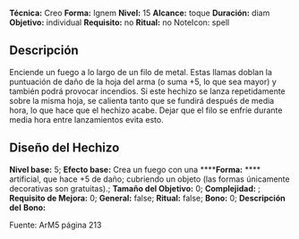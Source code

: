 
**Técnica:** Creo
**Forma:** Ignem
**Nivel:** 15
**Alcance:** toque 
**Duración:** diam  
**Objetivo:** individual
**Requisito:** no
**Ritual:** no
NoteIcon: spell




## Descripción 
<p>Enciende un fuego a lo largo de un filo de metal. Estas llamas doblan la puntuación de daño de la hoja del arma (o suma +5, lo que sea mayor) y también podrá provocar incendios. Si este hechizo se lanza repetidamente sobre la misma hoja, se calienta tanto que se fundirá después de media hora, lo que hace que el hechizo acabe. Dejar que el filo se enfríe durante media hora entre lanzamientos evita esto.</p>

## Diseño del Hechizo 

**Nivel base:** 5; **Efecto base:** Crea un fuego con una ******Forma:** **** artificial, que hace +5 de daño; cubriendo un objeto (las formas únicamente decorativas son gratuitas).;  **Tamaño del **Objetivo:**** 0; **Complejidad:** ; **Requisito de Mejora:** 0; **General:** false; **Ritual:** false; **Bono:** 0; **Descripción del** **Bono:** 

Fuente: ArM5 página 213